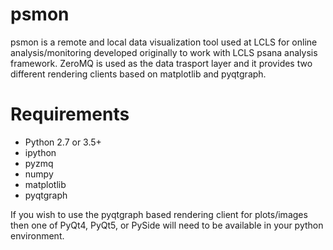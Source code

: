 # psmon
psmon is a remote and local data visualization tool used at LCLS for online
analysis/monitoring developed originally to work with LCLS psana analysis
framework. ZeroMQ is used as the data trasport layer and it provides two
different rendering clients based on matplotlib and pyqtgraph.

# Requirements
* Python 2.7 or 3.5+
* ipython
* pyzmq
* numpy
* matplotlib
* pyqtgraph

If you wish to use the pyqtgraph based rendering client for plots/images then
one of PyQt4, PyQt5, or PySide will need to be available in your python
environment.
